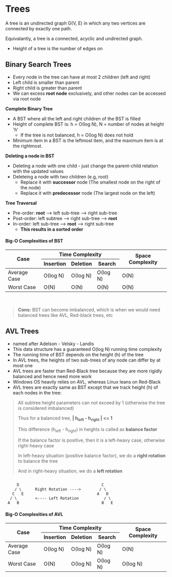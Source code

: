 # Trees

A tree is an undirected graph G(V, E) in which any two vertices are connected by exactly one path.

Equivalantly, a tree is a connected, acyclic and undirected graph.

- Height of a tree is the number of edges on 

## Binary Search Trees

- Every node in the tree can have at most 2 children (left and right)
- Left child is smaller than parent
- Right child is greater than parent
- We can excess **root node** exclusively, and other nodes can be accessed via root node

**Complete Binary Tree**
- A BST where all the left and right children of the BST is filled
- Height of complete BST is: h = &Omicron;(log N), N = number of nodes at height 'h'
  - If the tree is not balanced, h = &Omicron;(log N) does not hold
- Minimum item in a BST is the leftmost item, and the maximum item is at the rightmost.

**Deleting a node in BST**
- Deleting a node with one child - just change the parent-child relation with the updated values
- Deleteing a node with two children (e.g, root)
  - Replace it with **successor** node (The smallest node on the right of the node)
  - Replace it with **predecessor** node (The largest node on the left)

**Tree Traversal**
- Pre-order: **root** --> left sub-tree --> right sub-tree
- Post-order: left subtree --> right sub-tree --> **root**
- In-order: left sub-tree --> **root** --> right sub-tree
  - **This results in a sorted order**

#### Big-O Complexities of BST
<table>
  <thead>
    <tr>
      <th rowspan="2">Case</th>
      <th colspan="3">Time Complexity</th>
      <th rowspan="2">Space Complexity</th>
    </tr>
    <tr>
      <th>Insertion</th>
      <th>Deletion</th>
      <th>Search</th>
    </tr>
  </thead>
  <tbody>
    <tr>
      <td>Average Case</td>
      <td>&Omicron;(log N)</td>
      <td>&Omicron;(log N)</td>
      <td>&Omicron;(log N)</td>
      <td>&Omicron;(N)</td>
    </tr>
    <tr>
      <td>Worst Case</td>
      <td>&Omicron;(N)</td>
      <td>&Omicron;(N)</td>
      <td>&Omicron;(N)</td>
      <td>&Omicron;(N)</td>
    </tr>
  </tbody>
</table>

<br />

> **Cons:** BST can become imbalanced, which is when we would need balanced trees like AVL, Red-black trees, etc

## AVL Trees
- named after Adelson - Velsky - Landis
- This data structure has a guaranteed O(log N) running time complexity
- The running time of BST depends on the height (h) of the tree
- In AVL trees, the heights of two sub-trees of any node can differ by at most one
- AVL trees are faster than Red-Black tree because they are more rigidly balanced and hence need more work	
- Windows OS heavily relies on AVL, whereas Linux leans on Red-Black
- AVL trees are exactly same as BST except that we track height (h) of each nodes in the tree:


> All subtree height parameters can not exceed by 1 (otherwise the tree is considered imbalanced)
>
> Thus for a balanced tree, **| h<sub>left</sub> - h<sub>right</sub> | <= 1**
>
> This difference (h<sub>left</sub> - h<sub>right</sub>) in heights is called as **balance factor**
>
> If the balance factor is positive, then it is a left-heavy case, otherwise right-heavy case
>
> In left-heavy situation (positive balance factor), we do a **right rotation** to balance the tree
>
> And in right-heavy situation, we do a **left rotation**
>

```

     D                                    C
    / \      Right Rotation ---->        / \
   C   E                                A   D
  / \        <---- Left Rotation           / \
 A   B                                    B   E

```

#### Big-O Complexities of AVL
<table>
  <thead>
    <tr>
      <th rowspan="2">Case</th>
      <th colspan="3">Time Complexity</th>
      <th rowspan="2">Space Complexity</th>
    </tr>
    <tr>
      <th>Insertion</th>
      <th>Deletion</th>
      <th>Search</th>
    </tr>
  </thead>
  <tbody>
    <tr>
      <td>Average Case</td>
      <td>&Omicron;(log N)</td>
      <td>&Omicron;(log N)</td>
      <td>&Omicron;(log N)</td>
      <td>&Omicron;(N)</td>
    </tr>
    <tr>
      <td>Worst Case</td>
      <td>&Omicron;(N)</td>
      <td>&Omicron;(log N)</td>
      <td>&Omicron;(log N)</td>
      <td>&Omicron;(log N)</td>
    </tr>
  </tbody>
</table>

<br />

